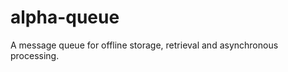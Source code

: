 alpha-queue
===========

A message queue for offline storage, retrieval and asynchronous processing.

